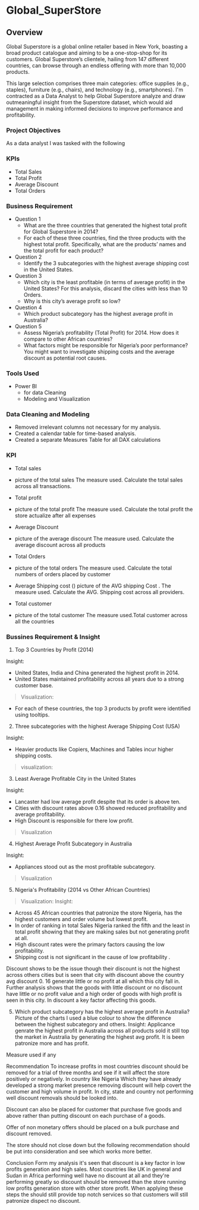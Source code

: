 # Global_SuperStore
## Overview
Global Superstore is a global online retailer based in New York, boasting a broad product catalogue and aiming to be a one-stop-shop for its customers. Global Superstore’s
clientele, hailing from 147 different countries, can browse through an endless offering with more than 10,000 products. 

This large selection comprises three main categories: office supplies (e.g., staples), furniture (e.g., chairs), and technology (e.g., smartphones).
I'm contracted as a Data Analyst to help Global Superstore analyze and draw outmeaningful insight from the Superstore dataset, which would aid management in making informed decisions to improve performance and profitability. 

### Project Objectives
As a data analyst I was tasked with the following
### KPIs
- Total Sales 
- Total Profit 
- Average Discount  
- Total Orders 

### Business Requirement
- Question 1
   - What are the three countries that generated the highest total profit for Global Superstore in 2014?
   - For each of these three countries, find the three products with the highest total profit. Specifically, what are the products’ names and the total profit for each product? 
- Question 2
   - Identify the 3 subcategories with the highest average shipping cost in the United States. 
- Question 3
   - Which city is the least profitable (in terms of average profit) in the United States? For this analysis, discard the cities with less than 10 Orders. 
   - Why is this city’s average profit so low?
- Question 4
   - Which product subcategory has the highest average profit in Australia?
- Question 5
   - Assess Nigeria’s profitability (Total Profit) for 2014. How does it compare to other African countries? 
   - What factors might be responsible for Nigeria’s poor performance? You might want to investigate shipping costs and the average discount as potential root causes. 

### Tools Used
- Power BI
   - for data Cleaning
   - Modeling and Visualization

### Data Cleaning and Modeling
- Removed irrelevant columns not necessary for my analysis.
- Created a calendar table for time-based analysis.
- Created a separate Measures Table for all DAX calculations

### KPI 
- Total sales
-  picture of the total sales 
The measure used. Calculate the total sales across all transactions.

- Total profit
-  picture of the total profit 
The measure used. Calculate the total profit the store actualize after all expenses 

- Average Discount
- picture of the average discount 
The measure used. Calculate the average discount across all products 

- Total Orders
-  picture of the total orders
The measure used. Calculate the total numbers of orders placed by customer 

- Average Shipping cost () picture of the AVG shipping Cost . The measure used. Calculate the AVG. Shipping cost across all providers.

- Total customer 
- picture of the total customer 
The  measure used.Total customer across all the countries

### Bussines Requirement & Insight
1. Top 3 Countries by Profit (2014)

Insight:
   - United States, India and China generated the highest profit in 2014.
   - United States maintained profitability across all years due to a strong customer base.
> Visualization: 

- For each of these countries, the top 3 products by profit were identified using tooltips.

2. Three subcategories with the highest Average Shipping Cost (USA)

Insight:
   - Heavier products like Copiers, Machines and Tables incur higher shipping costs.
> visualization:

3. Least Average Profitable City in the United States

Insight:
   - Lancaster had low average profit despite that its order is above ten.
   - Cities with discount rates above 0.16 showed reduced profitability and average profitability.
   - High Discount is responsible for there low profit.
> Visualization

4. Highest Average Profit Subcategory in Australia

Insight:
   - Appliances stood out as the most profitable subcategory.
> Visualization

5. Nigeria's Profitability (2014 vs Other African Countries)

> Visualization: 
Insight:
   - Across 45 African countries that patronize the store Nigeria, has the highest customers and order volume but lowest profit.
   - In order of ranking in total Sales Nigeria ranked the fifth and the least in total profit showing that they are making sales but not generating profit at all.
   - High discount rates were the primary factors causing the low profitability.
   - Shipping cost is not significant in the cause of low profitability .









 



Discount shows to be the issue though their discount is not the highest across others cities but is seen that city with discount above the country avg discount 0. 16 generate little or no profit at all  which this city fall in. Further analysis shows that the goods with little discount or no discount have little or no profit value  and a high order of goods with high profit is seen in this city. In discount a key factor affecting this goods.

5. Which product subcategory has the highest average profit in Australia? 
Picture of the charts 
I used a blue colour to show the difference between the highest subcategory and others.
Insight: Applicance genrate the highest profit in Australia across all products sold it still top the market in Australia by generating the highest avg profit. It is been patronize more and has profit.

Measure used if any
 
Recommendation 
To increase profits in most countries discount should be removed for a trial of three months and see if it will affect the store positively or negatively. In country like Nigeria Which they have already developed a strong market presence removing discount will help covert the customer and high volume in profit. In city, state and country not performing well  discount removals should be looked into.

Discount can also be placed for customer that purchase five goods and above rather than putting discount on each purchase of a goods.

Offer of non monetary offers should be placed on a bulk purchase and discount removed.

The store should not close down but the following recommendation should be put into consideration and see which works more better.

Conclusion 
Form my analysis it's seen that discount is a key factor in low profits generation and high sales. Most countries like UK in general and Sudan in Africa performing well have no discount at all and they're performing greatly so discount should be removed than the store running low profits generation store with other store profit. When applying these steps the should still provide top notch services so that customers will still patronize dispect no discount.
